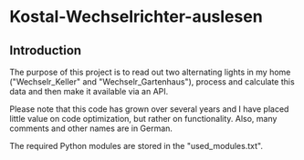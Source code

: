 # Kostal-Wechselrichter-auslesen
## Introduction
The purpose of this project is to read out two alternating lights in my home ("Wechselr_Keller" and "Wechselr_Gartenhaus"), process and calculate this data and then make it available via an API.

Please note that this code has grown over several years and I have placed little value on code optimization, but rather on functionality.
Also, many comments and other names are in German.

The required Python modules are stored in the "used_modules.txt".
